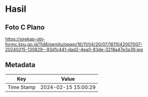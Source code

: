 # Hasil

## Foto C Plano

https://sirekap-obj-formc.kpu.go.id/11d8/pemilu/ppwp/16/11/04/20/07/1611042007007-20240215-130829--93d1c441-dad2-4ea0-83de-3218a47e3a39.jpg


## Metadata

| Key        | Value               |
| ---------- | ------------------- |
| Time Stamp | 2024-02-15 15:00:29 |



